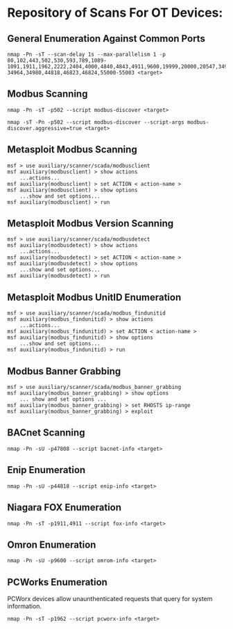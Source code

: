 # Repository of Scans For OT Devices:

## General Enumeration Against Common Ports

```
nmap -Pn -sT --scan-delay 1s --max-parallelism 1 -p 80,102,443,502,530,593,789,1089-1091,1911,1962,2222,2404,4000,4840,4843,4911,9600,19999,20000,20547,34962-34964,34980,44818,46823,46824,55000-55003 <target>
```

## Modbus Scanning

```
nmap -Pn -sT -p502 --script modbus-discover <target>

nmap -sT -Pn -p502 --script modbus-discover --script-args modbus-discover.aggressive=true <target>
```

## Metasploit Modbus Scanning

```
msf > use auxiliary/scanner/scada/modbusclient
msf auxiliary(modbusclient) > show actions
    ...actions...
msf auxiliary(modbusclient) > set ACTION < action-name >
msf auxiliary(modbusclient) > show options
    ...show and set options...
msf auxiliary(modbusclient) > run
```

## Metasploit Modbus Version Scanning

```
msf > use auxiliary/scanner/scada/modbusdetect
msf auxiliary(modbusdetect) > show actions
    ...actions...
msf auxiliary(modbusdetect) > set ACTION < action-name >
msf auxiliary(modbusdetect) > show options
    ...show and set options...
msf auxiliary(modbusdetect) > run
```

## Metasploit Modbus UnitID Enumeration

```
msf > use auxiliary/scanner/scada/modbus_findunitid
msf auxiliary(modbus_findunitid) > show actions
    ...actions...
msf auxiliary(modbus_findunitid) > set ACTION < action-name >
msf auxiliary(modbus_findunitid) > show options
    ...show and set options...
msf auxiliary(modbus_findunitid) > run
```

## Modbus Banner Grabbing

```
msf > use auxiliary/scanner/scada/modbus_banner_grabbing
msf auxiliary(modbus_banner_grabbing) > show options
    ... show and set options ...
msf auxiliary(modbus_banner_grabbing) > set RHOSTS ip-range
msf auxiliary(modbus_banner_grabbing) > exploit
```

## BACnet Scanning
```
nmap -Pn -sU -p47808 --script bacnet-info <target>
```
## Enip Enumeration
```
nmap -Pn -sU -p44818 --script enip-info <target>
```
## Niagara FOX Enumeration
```
nmap -Pn -sT -p1911,4911 --script fox-info <target>
```
## Omron Enumeration

```
nmap -Pn -sU -p9600 --script omrom-info <target>
```
    
## PCWorks Enumeration
    
PCWorx devices allow unaunthenticated requests that query for system information.

```
nmap -Pn -sT -p1962 --script pcworx-info <target>
```
